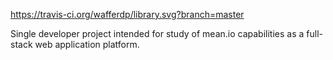 https://travis-ci.org/wafferdp/library.svg?branch=master

Single developer project intended for study of mean.io capabilities as a full-stack web application platform.

